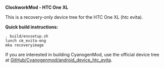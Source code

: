 **ClockworkMod - HTC One XL**

This is a recovery-only device tree for the HTC One XL (htc evita).

**Quick build instructions:**

    . build/envsetup.sh
    lunch cm_evita-eng
    mka recoveryimage

If you are interested in building CyanogenMod, use the official device tree at [GitHub/Cyanogenmod/android\_device\_htc\_evita](https://github.com/cyanogenmod/android_device_htc_evita).
